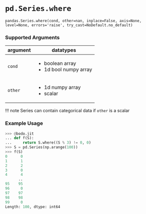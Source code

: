 # `pd.Series.where`

`pandas.Series.where(cond, other=nan, inplace=False, axis=None, level=None, errors='raise', try_cast=NoDefault.no_default)`

### Supported Arguments

| argument | datatypes                                                          |
|----------|--------------------------------------------------------------------|
| `cond`   | <ul><li>  boolean array </li><li>   1d bool numpy array </li></ul> |
| `other`  | <ul><li>   1d numpy array </li><li> scalar   </li></ul>            |

!!! note
    Series can contain categorical data if `other` is a scalar


### Example Usage

``` py
>>> @bodo.jit
... def f(S):
...     return S.where((S % 3) != 0, 0)
>>> S = pd.Series(np.arange(100))
>>> f(S)
0      0
1      1
2      2
3      0
4      4
      ..
95    95
96     0
97    97
98    98
99     0
Length: 100, dtype: int64
```

